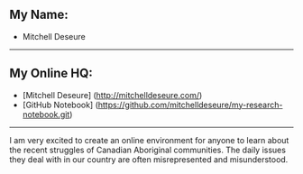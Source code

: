 ## My Name:

+ Mitchell Deseure

-----

## My Online HQ:

+ [Mitchell Deseure] (http://mitchelldeseure.com/)
+ [GitHub Notebook] (https://github.com/mitchelldeseure/my-research-notebook.git)

-----

I am very excited to create an online environment for anyone to learn about the recent struggles of Canadian Aboriginal communities. The daily issues they deal with in our country are often misrepresented and misunderstood.
